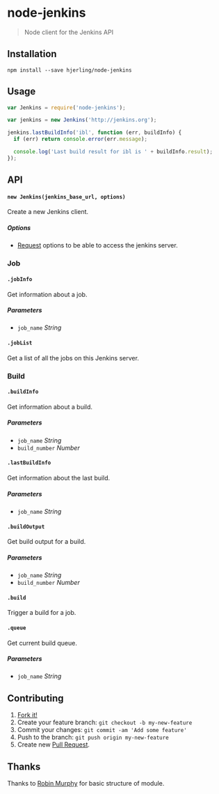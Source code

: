 # node-jenkins

> Node client for the Jenkins API

## Installation

```
npm install --save hjerling/node-jenkins
```

## Usage

```js
var Jenkins = require('node-jenkins');

var jenkins = new Jenkins('http://jenkins.org');

jenkins.lastBuildInfo('ibl', function (err, buildInfo) {
  if (err) return console.error(err.message);

  console.log('Last build result for ibl is ' + buildInfo.result);
});
```

## API

#### `new Jenkins(jenkins_base_url, options)`

Create a new Jenkins client.

##### Options

* [Request](https://github.com/request/request) options to be able to access the jenkins server.

### Job

#### `.jobInfo`

Get information about a job.

##### Parameters

* `job_name` _String_

#### `.jobList`

Get a list of all the jobs on this Jenkins server.

### Build

#### `.buildInfo`

Get information about a build.

##### Parameters

* `job_name` _String_
* `build_number` _Number_

#### `.lastBuildInfo`

Get information about the last build.

##### Parameters

* `job_name` _String_

#### `.buildOutput`

Get build output for a build.

##### Parameters

* `job_name` _String_
* `build_number` _Number_

#### `.build`

Trigger a build for a job.

#### `.queue`

Get current build queue.

##### Parameters

* `job_name` _String_

## Contributing

1. [Fork it!](https://github.com/hjerling/node-jenkins/fork)
2. Create your feature branch: `git checkout -b my-new-feature`
3. Commit your changes: `git commit -am 'Add some feature'`
4. Push to the branch: `git push origin my-new-feature`
5. Create new [Pull Request](https://github.com/hjerling/node-jenkins/pulls).

## Thanks

Thanks to [Robin Murphy](https://github.com/robinjmurphy) for basic structure of module.
